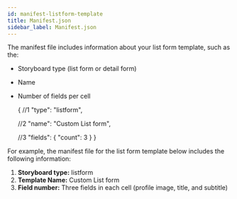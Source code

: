 ```yaml
---
id: manifest-listform-template
title: Manifest.json
sidebar_label: Manifest.json
---
```

The manifest file includes information about your list form template, such as the:

* Storyboard type (list form or detail form)
* Name 
* Number of fields per cell

    {
    //1
      "type": "listform",
    
    //2
      "name": "Custom List form",
    
    //3
      "fields": {
        "count": 3
      }
    }
    

For example, the manifest file for the list form template below includes the following information:

1. **Storyboard type:** listform
2. **Template Name:** Custom List form
3. **Field number:** Three fields in each cell (profile image, title, and subtitle)